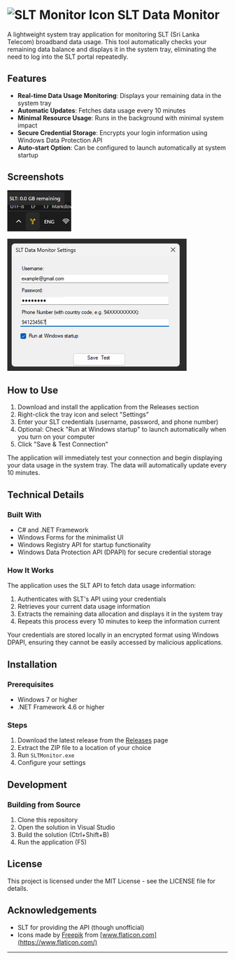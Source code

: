 # ![SLT Monitor Icon](images/app.ico) SLT Data Monitor



A lightweight system tray application for monitoring SLT (Sri Lanka Telecom) broadband data usage. This tool automatically checks your remaining data balance and displays it in the system tray, eliminating the need to log into the SLT portal repeatedly.

## Features

- **Real-time Data Usage Monitoring**: Displays your remaining data in the system tray
- **Automatic Updates**: Fetches data usage every 10 minutes
- **Minimal Resource Usage**: Runs in the background with minimal system impact
- **Secure Credential Storage**: Encrypts your login information using Windows Data Protection API
- **Auto-start Option**: Can be configured to launch automatically at system startup

## Screenshots

![System Tray Display](images/tray-screenshot.png)

![Settings Form](images/settings-screenshot.png)

## How to Use

1. Download and install the application from the Releases section
2. Right-click the tray icon and select "Settings"
3. Enter your SLT credentials (username, password, and phone number)
4. Optional: Check "Run at Windows startup" to launch automatically when you turn on your computer
5. Click "Save & Test Connection"

The application will immediately test your connection and begin displaying your data usage in the system tray. The data will automatically update every 10 minutes.

## Technical Details

### Built With
- C# and .NET Framework
- Windows Forms for the minimalist UI
- Windows Registry API for startup functionality
- Windows Data Protection API (DPAPI) for secure credential storage

### How It Works

The application uses the SLT API to fetch data usage information:

1. Authenticates with SLT's API using your credentials
2. Retrieves your current data usage information
3. Extracts the remaining data allocation and displays it in the system tray
4. Repeats this process every 10 minutes to keep the information current

Your credentials are stored locally in an encrypted format using Windows DPAPI, ensuring they cannot be easily accessed by malicious applications.

## Installation

### Prerequisites
- Windows 7 or higher
- .NET Framework 4.6 or higher

### Steps
1. Download the latest release from the [Releases](https://github.com/yourusername/SLT-Monitor-application/releases) page
2. Extract the ZIP file to a location of your choice
3. Run `SLTMonitor.exe`
4. Configure your settings

## Development

### Building from Source
1. Clone this repository
2. Open the solution in Visual Studio
3. Build the solution (Ctrl+Shift+B)
4. Run the application (F5)

## License

This project is licensed under the MIT License - see the LICENSE file for details.

## Acknowledgements

- SLT for providing the API (though unofficial)
- Icons made by [Freepik](https://www.freepik.com) from [www.flaticon.com](https://www.flaticon.com/)

---
